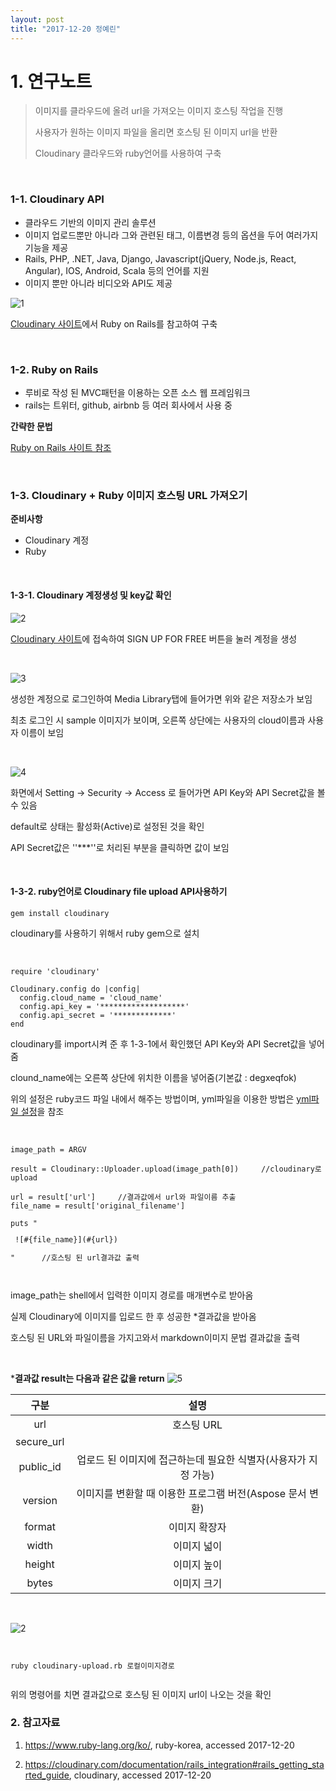 ```yaml
---
layout: post
title: "2017-12-20 정예린"
---
```


# 1. 연구노트

> 이미지를 클라우드에 올려 url을 가져오는 이미지 호스팅 작업을 진행
>
> 사용자가 원하는 이미지 파일을 올리면 호스팅 된 이미지 url을 반환
>
> Cloudinary 클라우드와 ruby언어를 사용하여 구축

<br>

### 1-1. Cloudinary API 

* 클라우드 기반의 이미지 관리 솔루션
* 이미지 업로드뿐만 아니라 그와 관련된 태그,  이름변경 등의 옵션을 두어 여러가지 기능을 제공
* Rails, PHP, .NET, Java, Django, Javascript(jQuery, Node.js, React, Angular), IOS, Android, Scala 등의 언어를 지원
* 이미지 뿐만 아니라 비디오와 API도 제공

![1](http://res.cloudinary.com/degxeqfok/image/upload/v1513749352/mb6cqv2ntfmqh2c3n2ph.png)

[Cloudinary 사이트](https://cloudinary.com/documentation)에서 Ruby on Rails를 참고하여 구축



<br>

### 1-2. Ruby on Rails

* 루비로 작성 된 MVC패턴을 이용하는 오픈 소스 웹 프레임워크
* rails는 트위터, github, airbnb 등 여러 회사에서 사용 중

**간략한 문법**

[Ruby on Rails 사이트 참조](https://www.ruby-lang.org/ko/)

<br>

### 1-3. Cloudinary + Ruby 이미지 호스팅 URL 가져오기

**준비사항**

- Cloudinary 계정
- Ruby 

<br>

#### 1-3-1. Cloudinary 계정생성 및 key값 확인

![2](http://res.cloudinary.com/degxeqfok/image/upload/v1513750419/s7hrkueeap0qj5p23wcj.png)

[Cloudinary 사이트](https://cloudinary.com/)에 접속하여 SIGN UP FOR FREE 버튼을 눌러 계정을 생성

<br>

![3](http://res.cloudinary.com/degxeqfok/image/upload/v1513750686/henzwdap4teiavvmxpv8.jpg)

생성한 계정으로 로그인하여 Media Library탭에 들어가면 위와 같은 저장소가 보임

최초 로그인 시 sample 이미지가 보이며, 오른쪽 상단에는 사용자의 cloud이름과 사용자 이름이 보임

<br>

![4](http://res.cloudinary.com/degxeqfok/image/upload/v1513751010/pbvi2kq6hjosjjurnzxp.png)

화면에서 Setting -> Security -> Access 로 들어가면 API Key와 API Secret값을 볼 수 있음

default로 상태는 활성화(Active)로 설정된 것을 확인

API Secret값은 ''***''로 처리된 부분을 클릭하면 값이 보임

<br>

#### 1-3-2. ruby언어로 Cloudinary file upload API사용하기

<pre><code>gem install cloudinary</code></pre>

cloudinary를 사용하기 위해서 ruby gem으로 설치

<br>

<pre><code>require 'cloudinary'

Cloudinary.config do |config|
  config.cloud_name = 'cloud_name'
  config.api_key = '*******************'
  config.api_secret = '*************'
end</code></pre>

cloudinary를 import시켜 준 후 1-3-1에서 확인했던 API Key와 API Secret값을 넣어줌

clound_name에는 오른쪽 상단에 위치한 이름을 넣어줌(기본값 : degxeqfok)

위의 설정은 ruby코드 파일 내에서 해주는 방법이며, yml파일을 이용한 방법은 [yml파일 설정](https://cloudinary.com/documentation/rails_integration#rails_getting_started_guide)을 참조

<br>

<pre><code>image_path = ARGV

result = Cloudinary::Uploader.upload(image_path[0])		//cloudinary로 upload

url = result['url']		//결과값에서 url와 파일이름 추출
file_name = result['original_filename']

puts "<pre> ![#{file_name}](#{url})</pre>"		//호스팅 된 url결과값 출력

</code></pre>

image_path는 shell에서 입력한 이미지 경로를 매개변수로 받아옴

실제 Cloudinary에 이미지를 입로드 한 후 성공한 *결과값을 받아옴

호스팅 된 URL와 파일이름을 가지고와서 markdown이미지 문법 결과값을 출력

<br>

***결과값 result는 다음과 같은 값을 return**	![5](http://res.cloudinary.com/degxeqfok/image/upload/v1513751879/nokvprh1y1gksdufshzr.png)

|     구분     |                  설명                  |
| :--------: | :----------------------------------: |
|    url     |               호스팅 URL                |
| secure_url |                                      |
| public_id  | 업로드 된 이미지에 접근하는데 필요한 식별자(사용자가 지정 가능) |
|  version   | 이미지를 변환할 때 이용한 프로그램 버전(Aspose 문서 변환) |
|   format   |               이미지 확장자                |
|   width    |                이미지 넓이                |
|   height   |                이미지 높이                |
|   bytes    |                이미지 크기                |

<br>

![2](http://res.cloudinary.com/degxeqfok/image/upload/v1513757344/wlgzte0gt5r6fo4pqiup.png)

<pre><code>

ruby cloudinary-upload.rb 로컬이미지경로

</code></pre>

위의 명령어를 치면 결과값으로 호스팅 된 이미지 url이 나오는 것을 확인



### 2. 참고자료

1. https://www.ruby-lang.org/ko/, ruby-korea, accessed 2017-12-20

2. https://cloudinary.com/documentation/rails_integration#rails_getting_started_guide, cloudinary, accessed 2017-12-20

   ​